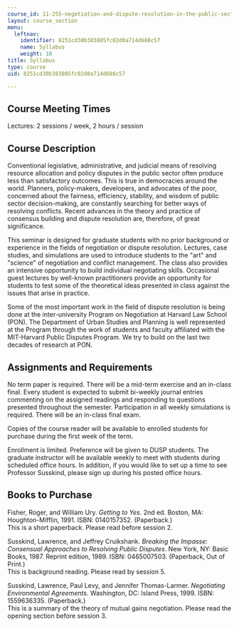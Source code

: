 ```yaml
---
course_id: 11-255-negotiation-and-dispute-resolution-in-the-public-sector-spring-2005
layout: course_section
menu:
  leftnav:
    identifier: 8251cd30b383805fc02d0a714d688c57
    name: Syllabus
    weight: 10
title: Syllabus
type: course
uid: 8251cd30b383805fc02d0a714d688c57

---
```


Course Meeting Times
--------------------

Lectures: 2 sessions / week, 2 hours / session

Course Description
------------------

Conventional legislative, administrative, and judicial means of resolving resource allocation and policy disputes in the public sector often produce less than satisfactory outcomes. This is true in democracies around the world. Planners, policy-makers, developers, and advocates of the poor, concerned about the fairness, efficiency, stability, and wisdom of public sector decision-making, are constantly searching for better ways of resolving conflicts. Recent advances in the theory and practice of consensus building and dispute resolution are, therefore, of great significance.

This seminar is designed for graduate students with no prior background or experience in the fields of negotiation or dispute resolution. Lectures, case studies, and simulations are used to introduce students to the "art" and "science" of negotiation and conflict management. The class also provides an intensive opportunity to build individual negotiating skills. Occasional guest lectures by well-known practitioners provide an opportunity for students to test some of the theoretical ideas presented in class against the issues that arise in practice.

Some of the most important work in the field of dispute resolution is being done at the inter-university Program on Negotiation at Harvard Law School (PON). The Department of Urban Studies and Planning is well represented at the Program through the work of students and faculty affiliated with the MIT-Harvard Public Disputes Program. We try to build on the last two decades of research at PON.

Assignments and Requirements
----------------------------

No term paper is required. There will be a mid-term exercise and an in-class final. Every student is expected to submit bi-weekly journal entries commenting on the assigned readings and responding to questions presented throughout the semester. Participation in all weekly simulations is required. There will be an in-class final exam.

Copies of the course reader will be available to enrolled students for purchase during the first week of the term.

Enrollment is limited. Preference will be given to DUSP students. The graduate instructor will be available weekly to meet with students during scheduled office hours. In addition, if you would like to set up a time to see Professor Susskind, please sign up during his posted office hours.

Books to Purchase
-----------------

Fisher, Roger, and William Ury. _Getting to Yes_. 2nd ed. Boston, MA: Houghton-Mifflin, 1991. ISBN: 0140157352. (Paperback.)  
This is a short paperback. Please read before session 2.

Susskind, Lawrence, and Jeffrey Cruikshank. _Breaking the Impasse: Consensual Approaches to Resolving Public Disputes_. New York, NY: Basic Books, 1987. Reprint edition, 1989. ISBN: 0465007503. (Paperback, Out of Print.)  
This is background reading. Please read by session 5.

Susskind, Lawrence, Paul Levy, and Jennifer Thomas-Larmer. _Negotiating Environmental Agreements_. Washington, DC: Island Press, 1999. ISBN: 1559636335. (Paperback.)  
This is a summary of the theory of mutual gains negotiation. Please read the opening section before session 3.